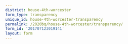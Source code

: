 ```yaml
---
district: house-4th-worcester
form_type: transparency
unique_id: house-4th-worcester-transparency
permalink: /2020bq/house-4th-worcester/transparency/
form_id: '201707123019141'
layout: form
---
```

